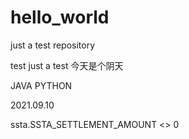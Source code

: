 # hello_world
just a  test repository

test just a test
今天是个阴天

JAVA PYTHON


2021.09.10

ssta.SSTA_SETTLEMENT_AMOUNT <> 0
